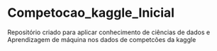# Competocao_kaggle_Inicial
Repositório criado para aplicar conhecimento de ciências de dados e Aprendizagem de máquina nos dados de competcões da kaggle
